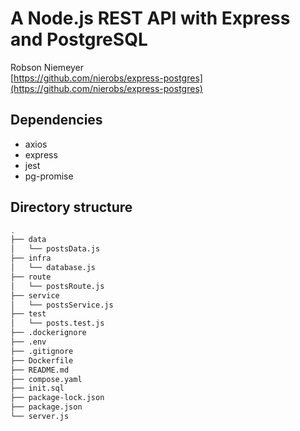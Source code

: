 # A Node.js REST API with Express and PostgreSQL

Robson Niemeyer  
[https://github.com/nierobs/express-postgres](https://github.com/nierobs/express-postgres)

## Dependencies

- axios
- express
- jest
- pg-promise

## Directory structure

```bash
.
├── data
│   └── postsData.js
├── infra
│   └── database.js
├── route
│   └── postsRoute.js
├── service
│   └── postsService.js
├── test
│   └── posts.test.js
├── .dockerignore
├── .env
├── .gitignore
├── Dockerfile
├── README.md
├── compose.yaml
├── init.sql
├── package-lock.json
├── package.json
└── server.js
```
